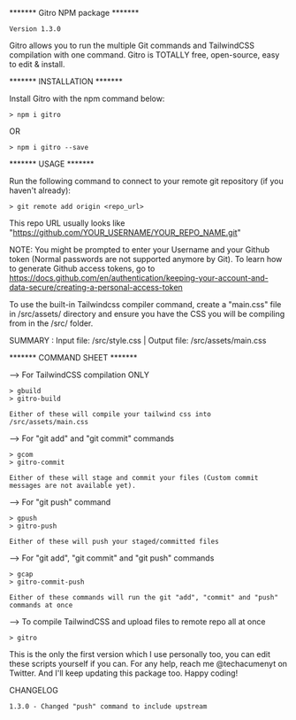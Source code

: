 ******* Gitro NPM package *******

    Version 1.3.0

Gitro allows you to run the multiple Git commands and TailwindCSS compilation with one command. Gitro is TOTALLY free, open-source, easy to edit & install.

******* INSTALLATION *******

Install Gitro with the npm command below:

    > npm i gitro

OR 

    > npm i gitro --save

******* USAGE *******

Run the following command to connect to your remote git repository (if you haven't already):

    > git remote add origin <repo_url>

This repo URL usually looks like "https://github.com/YOUR_USERNAME/YOUR_REPO_NAME.git"

NOTE: You might be prompted to enter your Username and your Github token (Normal passwords are not supported anymore by Git). To learn how to generate Github access tokens, go to https://docs.github.com/en/authentication/keeping-your-account-and-data-secure/creating-a-personal-access-token

To use the built-in Tailwindcss compiler command, create a "main.css" file in /src/assets/ directory and ensure you have the CSS you will be compiling from in the /src/ folder.

SUMMARY : Input file: /src/style.css | Output file: /src/assets/main.css


******* COMMAND SHEET *******

–> For TailwindCSS compilation ONLY 

    > gbuild
    > gitro-build

    Either of these will compile your tailwind css into /src/assets/main.css

–> For "git add" and "git commit" commands

    > gcom
    > gitro-commit

    Either of these will stage and commit your files (Custom commit messages are not available yet).

–> For "git push" command

    > gpush
    > gitro-push

    Either of these will push your staged/committed files

–> For "git add", "git commit" and "git push" commands 

    > gcap
    > gitro-commit-push

    Either of these commands will run the git "add", "commit" and "push" commands at once

–> To compile TailwindCSS and upload files to remote repo all at once

    > gitro

This is the only the first version which I use personally too, you can edit these scripts yourself if you can. For any help, reach me @techacumenyt on Twitter. And I'll keep updating this package too. Happy coding!

CHANGELOG 

    1.3.0 - Changed "push" command to include upstream